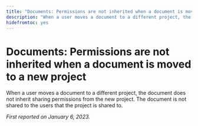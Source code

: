 ```yaml
---
title: "Documents: Permissions are not inherited when a document is moved to a new project"
description: "When a user moves a document to a different project, the document does not inherit sharing permissions from the new project. The document is not shared to the users that the project is shared to. "
hidefromtoc: yes
---
```


# Documents: Permissions are not inherited when a document is moved to a new project

<!-- This Known Issue is on the TOC for both Workfront and Workfront Proof-->

When a user moves a document to a different project, the document does not inherit sharing permissions from the new project. The document is not shared to the users that the project is shared to. 

_First reported on January 6, 2023._

